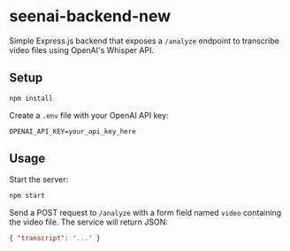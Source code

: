 # seenai-backend-new

Simple Express.js backend that exposes a `/analyze` endpoint to transcribe video files using OpenAI's Whisper API.

## Setup

```bash
npm install
```

Create a `.env` file with your OpenAI API key:

```
OPENAI_API_KEY=your_api_key_here
```

## Usage

Start the server:

```bash
npm start
```

Send a POST request to `/analyze` with a form field named `video` containing the video file. The service will return JSON:

```json
{ "transcript": "..." }
```
